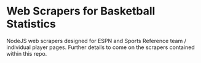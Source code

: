 # Web Scrapers for Basketball Statistics

NodeJS web scrapers designed for ESPN and Sports Reference team / individual player pages.  Further details to come on the scrapers contained within this repo.
